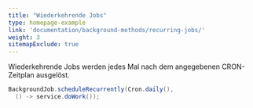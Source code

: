 ```yaml
---
title: "Wiederkehrende Jobs"
type: homepage-example
link: 'documentation/background-methods/recurring-jobs/'
weight: 3
sitemapExclude: true
---
```

Wiederkehrende Jobs werden jedes Mal nach dem angegebenen CRON-Zeitplan ausgelöst.

```java
BackgroundJob.scheduleRecurrently(Cron.daily(),
  () -> service.doWork());
```